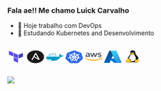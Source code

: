 ### Fala ae!! Me chamo Luick Carvalho

- 🔭 Hoje trabalho com DevOps
- 🌱 Estudando Kubernetes and Desenvolvimento

<div style="display: inline_block"><br>
  <img align="center" alt="Luick-Tf" height="30" width="40" src="https://raw.githubusercontent.com/devicons/devicon/master/icons/terraform/terraform-original.svg">
  <img align="center" alt="Luick-Ansible" height="30" width="40" src="https://raw.githubusercontent.com/devicons/devicon/master/icons/ansible/ansible-plain.svg">
  <img align="center" alt="Luick-Docker" height="30" width="40" src="https://raw.githubusercontent.com/devicons/devicon/master/icons/docker/docker-plain.svg">
  <img align="center" alt="Luick-K8s" height="30" width="40" src="https://raw.githubusercontent.com/devicons/devicon/master/icons/kubernetes/kubernetes-plain.svg">
  <img align="center" alt="Luick-AWS" height="30" width="40" src="https://raw.githubusercontent.com/devicons/devicon/master/icons/amazonwebservices/amazonwebservices-original-wordmark.svg">
  <img align="center" alt="Luick-Azure" height="30" width="40" src="https://raw.githubusercontent.com/devicons/devicon/master/icons/azure/azure-original.svg">
  <img align="center" alt="Luick-Linux" height="30" width="40" src="https://raw.githubusercontent.com/devicons/devicon/master/icons/linux/linux-original.svg">
</div>
  
  ##
 
<div> 
  <a href="https://www.linkedin.com/in/luick-carvalho" target="_blank"><img src="https://img.shields.io/badge/-LinkedIn-%230077B5?style=for-the-badge&logo=linkedin&logoColor=white" target="_blank"></a> 
  
</div>
